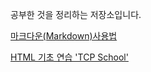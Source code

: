 공부한 것을 정리하는 저장소입니다.

[마크다운(Markdown)사용법](markdown.md)

[HTML 기초 연습 'TCP School'](practiceHTML.html)
